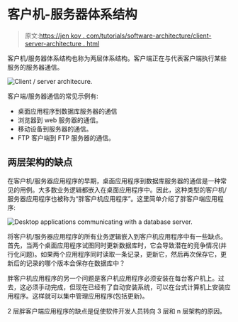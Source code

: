 # 客户机-服务器体系结构

> 原文:[https://jen kov . com/tutorials/software-architecture/client-server-architecture . html](https://jenkov.com/tutorials/software-architecture/client-server-architecture.html)

客户机/服务器体系结构也称为两层体系结构。客户端正在与代表客户端执行某些服务的服务器通信。

![Client / server architecure.](../Images/d7eb121f3f8d9a9bec63ef0ac6d1448a.png)

客户端/服务器通信的常见示例有:

*   桌面应用程序到数据库服务器的通信
*   浏览器到 web 服务器的通信。
*   移动设备到服务器的通信。
*   FTP 客户端到 FTP 服务器的通信。

## 两层架构的缺点

在客户机/服务器应用程序的早期，桌面应用程序到数据库服务器的通信是一种常见的用例。大多数业务逻辑都嵌入在桌面应用程序中。因此，这种类型的客户机/服务器应用程序也被称为“胖客户机应用程序”。这里简单介绍了胖客户端应用程序:

![Desktop applications communicating with a database server.](../Images/49227cc76e4939039c34831978e999bf.png)

将客户机/服务器应用程序的所有业务逻辑嵌入到客户机应用程序中有一些缺点。首先，当两个桌面应用程序试图同时更新数据库时，它会导致潜在的竞争情况(并行化问题)。如果两个应用程序同时读取一条记录，更新它，然后再次保存它，更新后的记录的哪个版本会保存在数据库中？

胖客户机应用程序的另一个问题是客户机应用程序必须安装在每台客户机上。过去，这必须手动完成，但现在已经有了自动安装系统，可以在台式计算机上安装应用程序。这样就可以集中管理应用程序(包括更新)。

2 层胖客户端应用程序的缺点是促使软件开发人员转向 3 层和 n 层架构的原因。